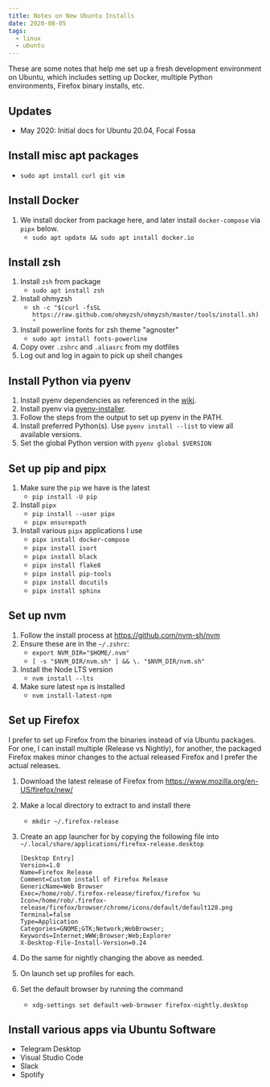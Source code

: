 ```yaml
---
title: Notes on New Ubuntu Installs
date: 2020-08-05
tags:
  - linux
  - ubuntu
---
```


These are some notes that help me set up a fresh development environment on Ubuntu, which includes setting up Docker, multiple Python environments, Firefox binary installs, etc.

## Updates

* May 2020: Initial docs for Ubuntu 20.04, Focal Fossa 

## Install misc apt packages

* `sudo apt install curl git vim`

## Install Docker

1. We install docker from package here, and later install `docker-compose` via `pipx` below.
    * `sudo apt update && sudo apt install docker.io`

## Install zsh

1. Install `zsh` from package
    * `sudo apt install zsh`
1. Install ohmyzsh
    * `sh -c "$(curl -fsSL https://raw.github.com/ohmyzsh/ohmyzsh/master/tools/install.sh)"`
1. Install powerline fonts for zsh theme "agnoster"
    * `sudo apt install fonts-powerline`
1. Copy over `.zshrc` and `.aliasrc` from my dotfiles
1. Log out and log in again to pick up shell changes

## Install Python via pyenv

1. Install pyenv dependencies as referenced in the [wiki](https://github.com/pyenv/pyenv/wiki/Common-build-problems).
1. Install pyenv via [pyenv-installer](https://github.com/pyenv/pyenv-installer#installation--update--uninstallation).
1. Follow the steps from the output to set up pyenv in the PATH.
1. Install preferred Python(s). Use `pyenv install --list` to view all available versions.
1. Set the global Python version with `pyenv global $VERSION`

## Set up pip and pipx

1. Make sure the `pip` we have is the latest
    * `pip install -U pip`
1. Install `pipx`
    * `pip install --user pipx`
    * `pipx ensurepath`
1. Install various `pipx` applications I use
    * `pipx install docker-compose`
    * `pipx install isort`
    * `pipx install black`
    * `pipx install flake8`
    * `pipx install pip-tools`
    * `pipx install docutils`
    * `pipx install sphinx`

## Set up nvm

1. Follow the install process at https://github.com/nvm-sh/nvm
1. Ensure these are in the `~/.zshrc`:
   * `export NVM_DIR="$HOME/.nvm"`
   * `[ -s "$NVM_DIR/nvm.sh" ] && \. "$NVM_DIR/nvm.sh"` 
1. Install the Node LTS version
   * `nvm install --lts`
1. Make sure latest `npm` is installed
   * `nvm install-latest-npm`

## Set up Firefox

I prefer to set up Firefox from the binaries instead of via Ubuntu packages. For one, I can install multiple (Release vs Nightly), for another, the packaged Firefox makes minor changes to the actual released Firefox and I prefer the actual releases.

1. Download the latest release of Firefox from https://www.mozilla.org/en-US/firefox/new/
1. Make a local directory to extract to and install there
    * `mkdir ~/.firefox-release`
1. Create an app launcher for by copying the following file into `~/.local/share/applications/firefox-release.desktop`

    ```
    [Desktop Entry]
    Version=1.0
    Name=Firefox Release
    Comment=Custom install of Firefox Release
    GenericName=Web Browser
    Exec=/home/rob/.firefox-release/firefox/firefox %u
    Icon=/home/rob/.firefox-release/firefox/browser/chrome/icons/default/default128.png
    Terminal=false
    Type=Application
    Categories=GNOME;GTK;Network;WebBrowser;
    Keywords=Internet;WWW;Browser;Web;Explorer
    X-Desktop-File-Install-Version=0.24
    ```

1. Do the same for nightly changing the above as needed.
1. On launch set up profiles for each.
1. Set the default browser by running the command
    * `xdg-settings set default-web-browser firefox-nightly.desktop`

## Install various apps via Ubuntu Software

* Telegram Desktop
* Visual Studio Code
* Slack
* Spotify
